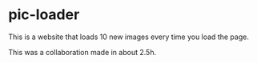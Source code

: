 # pic-loader
This is a website that loads 10 new images every time you load the page.

This was a collaboration made in about 2.5h.
